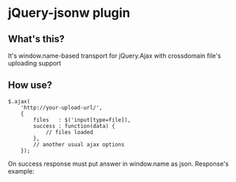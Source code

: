 jQuery-jsonw plugin
===================
What's this?
------------
It's window.name-based transport for jQuery.Ajax with crossdomain file's uploading support

How use?
------------
	$.ajax(
		'http://your-upload-url/',
		{
			files   : $('input[type=file]),
			success : function(data) {
				// files loaded
			},
			// another usual ajax options
		});

On success response must put answer in window.name as json. Response's example:
	<script type="text/javascript">window.name='{"status":"ok","size":1024}';</script>


